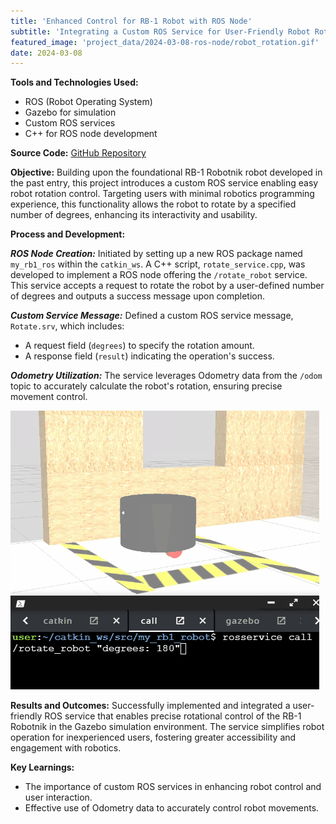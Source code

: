 ```yaml
---
title: 'Enhanced Control for RB-1 Robot with ROS Node'
subtitle: 'Integrating a Custom ROS Service for User-Friendly Robot Rotation'
featured_image: 'project_data/2024-03-08-ros-node/robot_rotation.gif'
date: 2024-03-08
---
```


**Tools and Technologies Used:**
- ROS (Robot Operating System)
- Gazebo for simulation
- Custom ROS services
- C++ for ROS node development

**Source Code:** [GitHub Repository](https://github.com/MiguelSolisSegura/gazebo-simulation)

**Objective:** Building upon the foundational RB-1 Robotnik robot developed in the past entry, this project introduces a custom ROS service enabling easy robot rotation control. Targeting users with minimal robotics programming experience, this functionality allows the robot to rotate by a specified number of degrees, enhancing its interactivity and usability.

**Process and Development:**

***ROS Node Creation:*** Initiated by setting up a new ROS package named `my_rb1_ros` within the `catkin_ws`. A C++ script, `rotate_service.cpp`, was developed to implement a ROS node offering the `/rotate_robot` service. This service accepts a request to rotate the robot by a user-defined number of degrees and outputs a success message upon completion.

***Custom Service Message:*** Defined a custom ROS service message, `Rotate.srv`, which includes:
- A request field (`degrees`) to specify the rotation amount.
- A response field (`result`) indicating the operation's success.

***Odometry Utilization:*** The service leverages Odometry data from the `/odom` topic to accurately calculate the robot's rotation, ensuring precise movement control.

![Robot rotation visualization](/project_data/2024-03-08-ros/spin.gif)

**Results and Outcomes:** Successfully implemented and integrated a user-friendly ROS service that enables precise rotational control of the RB-1 Robotnik in the Gazebo simulation environment. The service simplifies robot operation for inexperienced users, fostering greater accessibility and engagement with robotics.

**Key Learnings:**
- The importance of custom ROS services in enhancing robot control and user interaction.
- Effective use of Odometry data to accurately control robot movements.
